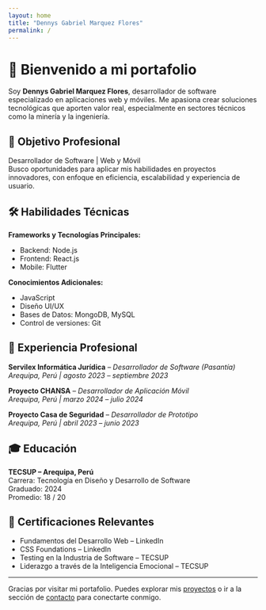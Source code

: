 ```yaml
---
layout: home
title: "Dennys Gabriel Marquez Flores"
permalink: /
---
```


# 👋 Bienvenido a mi portafolio

Soy **Dennys Gabriel Marquez Flores**, desarrollador de software especializado en aplicaciones web y móviles. Me apasiona crear soluciones tecnológicas que aporten valor real, especialmente en sectores técnicos como la minería y la ingeniería.

## 🎯 Objetivo Profesional

Desarrollador de Software | Web y Móvil  
Busco oportunidades para aplicar mis habilidades en proyectos innovadores, con enfoque en eficiencia, escalabilidad y experiencia de usuario.

## 🛠️ Habilidades Técnicas

**Frameworks y Tecnologías Principales:**
- Backend: Node.js  
- Frontend: React.js  
- Mobile: Flutter  

**Conocimientos Adicionales:**
- JavaScript  
- Diseño UI/UX  
- Bases de Datos: MongoDB, MySQL  
- Control de versiones: Git  

## 💼 Experiencia Profesional

**Servilex Informática Jurídica** – *Desarrollador de Software (Pasantía)*  
_Arequipa, Perú | agosto 2023 – septiembre 2023_

**Proyecto CHANSA** – *Desarrollador de Aplicación Móvil*  
_Arequipa, Perú | marzo 2024 – julio 2024_

**Proyecto Casa de Seguridad** – *Desarrollador de Prototipo*  
_Arequipa, Perú | abril 2023 – junio 2023_

## 🎓 Educación

**TECSUP – Arequipa, Perú**  
Carrera: Tecnología en Diseño y Desarrollo de Software  
Graduado: 2024  
Promedio: 18 / 20

## 📜 Certificaciones Relevantes

- Fundamentos del Desarrollo Web – LinkedIn  
- CSS Foundations – LinkedIn  
- Testing en la Industria de Software – TECSUP  
- Liderazgo a través de la Inteligencia Emocional – TECSUP

---

Gracias por visitar mi portafolio. Puedes explorar mis [proyectos](/proyectos/) o ir a la sección de [contacto](/contacto/) para conectarte conmigo.
